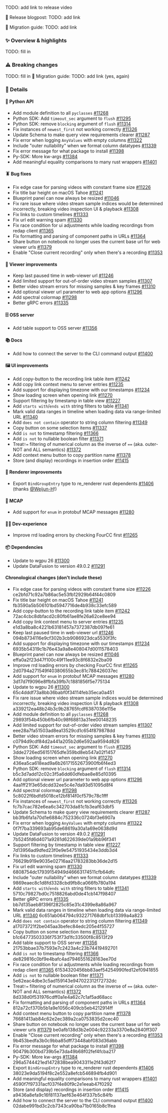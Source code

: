 
TODO: add link to release video

📖 Release blogpost: TODO: add link

🧳 Migration guide: TODO: add link

### ✨ Overview & highlights
TODO: fill in

### ⚠️ Breaking changes
TODO: fill in
🧳 Migration guide: TODO: add link (yes, again)

### 🔎 Details

#### 🐍 Python API
- Add module definition to all `pyclasses` [#11268](https://github.com/rerun-io/rerun/pull/11268)
- Python SDK: Add `timeout_sec` argument to `flush` [#11295](https://github.com/rerun-io/rerun/pull/11295)
- Python SDK: remove `blocking` argument of `flush` [#11314](https://github.com/rerun-io/rerun/pull/11314)
- Fix instances of `newest_first` not working correctly [#11326](https://github.com/rerun-io/rerun/pull/11326)
- Update Schema to make query view requirements clearer [#11287](https://github.com/rerun-io/rerun/pull/11287)
- Fix error when logging `AnyValues` with empty columns [#11322](https://github.com/rerun-io/rerun/pull/11322)
- Include "outer nullability" when we format column datatypes [#11339](https://github.com/rerun-io/rerun/pull/11339)
- Fix error message for what package to install [#11398](https://github.com/rerun-io/rerun/pull/11398)
- Py-SDK: More kw-args [#11384](https://github.com/rerun-io/rerun/pull/11384)
- Add meaningful equality comparisons to many rust wrappers [#11401](https://github.com/rerun-io/rerun/pull/11401)

#### 🪳 Bug fixes
- Fix edge case for parsing videos with constant frame size [#11226](https://github.com/rerun-io/rerun/pull/11226)
- Fix title bar height on macOS Tahoe [#11241](https://github.com/rerun-io/rerun/pull/11241)
- Blueprint panel can now always be resized [#11046](https://github.com/rerun-io/rerun/pull/11046)
- Fix rare issue where video stream sample indices would be determined incorrectly, breaking video inspection UI & playback [#11308](https://github.com/rerun-io/rerun/pull/11308)
- Fix links to custom timelines [#11333](https://github.com/rerun-io/rerun/pull/11333)
- Fix url edit warning spam [#11330](https://github.com/rerun-io/rerun/pull/11330)
- Fix race condition for ui adjustments while loading recordings from redap client [#11365](https://github.com/rerun-io/rerun/pull/11365)
- Fix formatting and parsing of component paths in URLs [#11364](https://github.com/rerun-io/rerun/pull/11364)
- Share button on notebook no longer uses the current base url for web viewer urls [#11379](https://github.com/rerun-io/rerun/pull/11379)
- Enable "Close current recording" only when there's a recording [#11353](https://github.com/rerun-io/rerun/pull/11353)

#### 🌁 Viewer improvements
- Keep last paused time in web-viewer url [#11246](https://github.com/rerun-io/rerun/pull/11246)
- Add limited support for out-of-order video stream samples [#11307](https://github.com/rerun-io/rerun/pull/11307)
- Better video stream errors for missing samples & key frames [#11310](https://github.com/rerun-io/rerun/pull/11310)
- Add optional viewer url parameter to web app options [#11296](https://github.com/rerun-io/rerun/pull/11296)
- Add spectral colormap [#11298](https://github.com/rerun-io/rerun/pull/11298)
- Better gRPC errors [#11335](https://github.com/rerun-io/rerun/pull/11335)

#### 🗄️ OSS server
- Add table support to OSS server [#11356](https://github.com/rerun-io/rerun/pull/11356)

#### 📚 Docs
- Add how to connect the server to the CLI command output [#11400](https://github.com/rerun-io/rerun/pull/11400)

#### 🖼 UI improvements
- Add copy-button to the recording link table item [#11242](https://github.com/rerun-io/rerun/pull/11242)
- Add copy link context menu to server entries [#11235](https://github.com/rerun-io/rerun/pull/11235)
- Add support for displaying timezone with our timestamps [#11234](https://github.com/rerun-io/rerun/pull/11234)
- Show loading screen when opening link [#11270](https://github.com/rerun-io/rerun/pull/11270)
- Support filtering by timestamp in table view [#11227](https://github.com/rerun-io/rerun/pull/11227)
- Add `starts with`/`ends with` string filters to table [#11341](https://github.com/rerun-io/rerun/pull/11341)
- Mark valid data ranges in timeline when loading data via range-limited URL [#11340](https://github.com/rerun-io/rerun/pull/11340)
- Add `does not contain` operator to string column filtering [#11349](https://github.com/rerun-io/rerun/pull/11349)
- Copy button on some selection items [#11337](https://github.com/rerun-io/rerun/pull/11337)
- Add `is not` to timestamp filtering [#11366](https://github.com/rerun-io/rerun/pull/11366)
- Add `is not` to nullable boolean filter [#11371](https://github.com/rerun-io/rerun/pull/11371)
- Treat`!=` filtering of numerical column as the inverse of `==` (aka. outer-NOT and ALL semantics) [#11372](https://github.com/rerun-io/rerun/pull/11372)
- Add context menu button to copy partition name [#11378](https://github.com/rerun-io/rerun/pull/11378)
- Store (and display) recordings in insertion order [#11415](https://github.com/rerun-io/rerun/pull/11415)

#### 🎨 Renderer improvements
- Export `BindGroupEntry` type to re_renderer rust dependents [#11406](https://github.com/rerun-io/rerun/pull/11406) (thanks [@Weijun-H](https://github.com/Weijun-H)!)

#### 🧢 MCAP
- Add support for `enum` in protobuf MCAP messages [#11280](https://github.com/rerun-io/rerun/pull/11280)

#### 🧑‍💻 Dev-experience
- Improve rrd loading errors by checking FourCC first [#11265](https://github.com/rerun-io/rerun/pull/11265)

#### 📦 Dependencies
- Update to wgpu 26 [#11300](https://github.com/rerun-io/rerun/pull/11300)
- Update DataFusion to version 49.0.2 [#11291](https://github.com/rerun-io/rerun/pull/11291)


#### Chronological changes (don't include these)
- Fix edge case for parsing videos with constant frame size [#11226](https://github.com/rerun-io/rerun/pull/11226) ce2bfd71c92a7b86ac5e53fb12929b64f44c0809
- Fix title bar height on macOS Tahoe [#11241](https://github.com/rerun-io/rerun/pull/11241) fb3590a5b506101bd5947716de4b938c33efc589
- Add copy-button to the recording link table item [#11242](https://github.com/rerun-io/rerun/pull/11242) 72ac4cbc8dbfacd2c80fb61ae8fe26a62ce8ee94
- Add copy link context menu to server entries [#11235](https://github.com/rerun-io/rerun/pull/11235) e1d3a8ba8c4221b63181457a7372387db097fe61
- Keep last paused time in web-viewer url [#11246](https://github.com/rerun-io/rerun/pull/11246) 094b8734116e9cf302b3cb9086923dca5530f3fc
- Add support for displaying timezone with our timestamps [#11234](https://github.com/rerun-io/rerun/pull/11234) 6935b54319c1b76e43a9a8e408047d0011578403
- Blueprint panel can now always be resized [#11046](https://github.com/rerun-io/rerun/pull/11046) effa0a2f23d47f100c49f11ee93c8f6832e2ba09
- Improve rrd loading errors by checking FourCC first [#11265](https://github.com/rerun-io/rerun/pull/11265) 2d0794a271549f40380655b3ec81c788426037ec
- Add support for `enum` in protobuf MCAP messages [#11280](https://github.com/rerun-io/rerun/pull/11280) 3d17d7f9096e8ffbfa39fb7c1881856f5e775134
- Update to wgpu 26 [#11300](https://github.com/rerun-io/rerun/pull/11300) 65c4dddf73a8bb36babf0f34114feb35eca0a451
- Fix rare issue where video stream sample indices would be determined incorrectly, breaking video inspection UI & playback [#11308](https://github.com/rerun-io/rerun/pull/11308) a339212ea48b24b3c9b28765fcdf6387036e115e
- Add module definition to all `pyclasses` [#11268](https://github.com/rerun-io/rerun/pull/11268) 29893f54b450b6fb40c98f68813a31ee00148235
- Add limited support for out-of-order video stream samples [#11307](https://github.com/rerun-io/rerun/pull/11307) eee28a7fa51503ad8ea13529cd1c654f879878dd
- Better video stream errors for missing samples & key frames [#11310](https://github.com/rerun-io/rerun/pull/11310) c0794d9cdf84d2a441a205b2d6e592aa9594d826
- Python SDK: Add `timeout_sec` argument to `flush` [#11295](https://github.com/rerun-io/rerun/pull/11295) 3dde2726ed56151765dfe359bd8eb547a02f1457
- Show loading screen when opening link [#11270](https://github.com/rerun-io/rerun/pull/11270) 436ea5ca618ead9a6b26171552673900fb6f4ed3
- Python SDK: remove `blocking` argument of `flush` [#11314](https://github.com/rerun-io/rerun/pull/11314) b5c3d7add12c02c3f5a6dd60dfebae8e85d10395
- Add optional viewer url parameter to web app options [#11296](https://github.com/rerun-io/rerun/pull/11296) 4aa1ff21f3e65dcdd32ee5c4e7da93d51095d8f4
- Add spectral colormap [#11298](https://github.com/rerun-io/rerun/pull/11298) 5c8022f6bdfd5018ce12bf814f0cf579c78c1fff
- Fix instances of `newest_first` not working correctly [#11326](https://github.com/rerun-io/rerun/pull/11326) fc7b7cac782e6ea6c342703da81c1b3eaf63dbf5
- Update Schema to make query view requirements clearer [#11287](https://github.com/rerun-io/rerun/pull/11287) bb3fb6fa1a70d1e6884c752336c0724bf3e6907a
- Fix error when logging `AnyValues` with empty columns [#11322](https://github.com/rerun-io/rerun/pull/11322) 0f7f7ba339693ab95de68619a30a1a69e0638d9d
- Update DataFusion to version 49.0.2 [#11291](https://github.com/rerun-io/rerun/pull/11291) 7b5245fd6d4071a9281d622639de01a9bb96f341
- Support filtering by timestamp in table view [#11227](https://github.com/rerun-io/rerun/pull/11227) 7d13956ad9dfed23f0e9e54751935434e3ddb3d4
- Fix links to custom timelines [#11333](https://github.com/rerun-io/rerun/pull/11333) 76629b919e9035e02716aa21783283bb36de2d15
- Fix url edit warning spam [#11330](https://github.com/rerun-io/rerun/pull/11330) 6808754dc17939154949d46663174511cfb64dfc
- Include "outer nullability" when we format column datatypes [#11339](https://github.com/rerun-io/rerun/pull/11339) 9869eaec8c1d8fd3328cbd9fb8ca066fb780a194
- Add `starts with`/`ends with` string filters to table [#11341](https://github.com/rerun-io/rerun/pull/11341) 5710c79827bd0c7518826abd0de41cb147f98407
- Better gRPC errors [#11335](https://github.com/rerun-io/rerun/pull/11335) bb7d135aeb8f396f2825c85e31c4399e8a86a967
- Mark valid data ranges in timeline when loading data via range-limited URL [#11340](https://github.com/rerun-io/rerun/pull/11340) 6c651ab064794c932271768dbf1cb13399a4a823
- Add `does not contain` operator to string column filtering [#11349](https://github.com/rerun-io/rerun/pull/11349) a17073721f2be045aa3befec84edc205e4f55727
- Copy button on some selection items [#11337](https://github.com/rerun-io/rerun/pull/11337) b1c64773503336f753f73d1fc33500f8c8513f29
- Add table support to OSS server [#11356](https://github.com/rerun-io/rerun/pull/11356) 21753bbae37b7593e7c2423a4c23b74419492701
- Add `is not` to timestamp filtering [#11366](https://github.com/rerun-io/rerun/pull/11366) de829816c0bf9e4bafc4ad7946551628163ee70d
- Fix race condition for ui adjustments while loading recordings from redap client [#11365](https://github.com/rerun-io/rerun/pull/11365) 61534320456bb83aef54254990fed12ef0941855
- Add `is not` to nullable boolean filter [#11371](https://github.com/rerun-io/rerun/pull/11371) 5e62eac4dbe3c5ad159143e947022312f72732dc
- Treat`!=` filtering of numerical column as the inverse of `==` (aka. outer-NOT and ALL semantics) [#11372](https://github.com/rerun-io/rerun/pull/11372) 8d338d0f531976cdff0a1e4a62c7c1af5ad68acc
- Fix formatting and parsing of component paths in URLs [#11364](https://github.com/rerun-io/rerun/pull/11364) 812a72cf370b5b1a9e1056c409cb5eb4212914ff
- Add context menu button to copy partition name [#11378](https://github.com/rerun-io/rerun/pull/11378) 76681413ab84c62e2ec389a2ca0753835d2cec40
- Share button on notebook no longer uses the current base url for web viewer urls [#11379](https://github.com/rerun-io/rerun/pull/11379) be0afb138d3b2e004c92233a3370e8a2840ff307
- Enable "Close current recording" only when there's a recording [#11353](https://github.com/rerun-io/rerun/pull/11353) 9b453bedfa3b0c9bba85dff73448abf083d36abb
- Fix error message for what package to install [#11398](https://github.com/rerun-io/rerun/pull/11398) 90479b300bd739b5e73da49b68f02fef4fcba217
- Py-SDK: More kw-args [#11384](https://github.com/rerun-io/rerun/pull/11384) 296a5744421ed1472838bea9043311e2f43d62f7
- Export `BindGroupEntry` type to re_renderer rust dependents [#11406](https://github.com/rerun-io/rerun/pull/11406) 38023e9da5194f8c2e552a8efcb546894fb4d901
- Add meaningful equality comparisons to many rust wrappers [#11401](https://github.com/rerun-io/rerun/pull/11401) 4590f7f97331acf037f4e80f9c2e1eeab47f0292
- Store (and display) recordings in insertion order [#11415](https://github.com/rerun-io/rerun/pull/11415) a9436a8efa9c16f81137aef63e464f337b5c84fb
- Add how to connect the server to the CLI command output [#11400](https://github.com/rerun-io/rerun/pull/11400) 02dabe991bd3c2cb7343ca90ba71b0165b8c1fea

